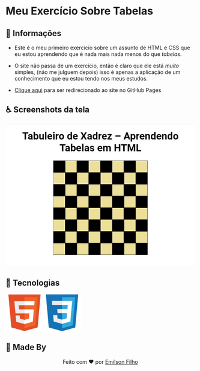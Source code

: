 # Meu Exercício Sobre Tabelas
## 🍮 Informações
- Este é o meu primeiro exercício sobre um assunto de HTML e CSS que eu estou aprendendo que é nada mais nada menos do que *tabelas*.

- O site não passa de um exercício, então é claro que ele está *muito* simples, (não me julguem depois) isso é apenas a aplicação de um conhecimento que eu estou tendo nos meus estudos.

- <a href="https://emilsonfilho.github.io/exercicio-tabelas/tabela.html" target="_blank">Clique aqui</a> para ser redirecionado ao site no GitHub Pages

## ♿ Screenshots da tela 
![Screenshot](./docs/Screenshot_20211223-124802.jpg) 

## 🎲 Tecnologias 
<div style="display: flex;">
<img src="https://raw.githubusercontent.com/devicons/devicon/master/icons/html5/html5-original.svg" width="100" height="100">
<img src="https://raw.githubusercontent.com/devicons/devicon/master/icons/css3/css3-original.svg" width="100" height="100"> 
</div> 

## 🍢 Made By
<p align="center">Feito com ❤️ por <a href="https://github.com/emilsonfilho/">Emilson Filho</a></p>
